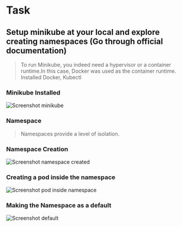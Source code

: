 # Task
## Setup minikube at your local and explore creating namespaces (Go through official documentation)
> To run Minikube, you indeed need a hypervisor or a container runtime.In this case, Docker was used as the container runtime.
> Installed Docker, Kubectl
### Minikube Installed
![Screenshot minikube](https://github.com/Vjyguvi/Minikube-Task/assets/150816386/d0630d97-27f3-4b44-a7e6-ae9bc4976a75)
### Namespace
> Namespaces provide a level of isolation.
### Namespace Creation 
![Screenshot namespace created](https://github.com/Vjyguvi/Minikube-Task/assets/150816386/14581d03-2f60-49ef-82f6-58373290f273)
### Creating a pod inside the namespace
![Screenshot pod inside namespace](https://github.com/Vjyguvi/Minikube-Task/assets/150816386/d4d5fdcd-1d0d-426b-bb6e-1ed7011ad06f)
### Making the Namespace as a default
![Screenshot default](https://github.com/Vjyguvi/Minikube-Task/assets/150816386/044e9fa1-f011-4b0b-8b44-e2920042ac5e)

